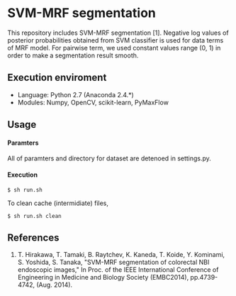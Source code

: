 # SVM-MRF segmentation

This repository includes SVM-MRF segmentation [1].
Negative log values of posterior probabilities obtained from SVM classifier is used for data terms of MRF model.
For pairwise term, we used constant values range (0, 1) in order to make a segmentation result smooth.


## Execution enviroment
* Language: Python 2.7 (Anaconda 2.4.*)
* Modules: Numpy, OpenCV, scikit-learn, PyMaxFlow

## Usage
#### Paramters
All of paramters and directory for dataset are detenoed in settings.py.

#### Execution
    $ sh run.sh
    
To clean cache (intermidiate) files,

    $ sh run.sh clean

## References
1. T. Hirakawa, T. Tamaki, B. Raytchev, K. Kaneda, T. Koide, Y. Kominami, S. Yoshida, S. Tanaka, "SVM-MRF segmentation of colorectal NBI endoscopic images," In Proc. of the IEEE International Conference of Engineering in Medicine and Biology Society (EMBC2014), pp.4739-4742, (Aug. 2014).
